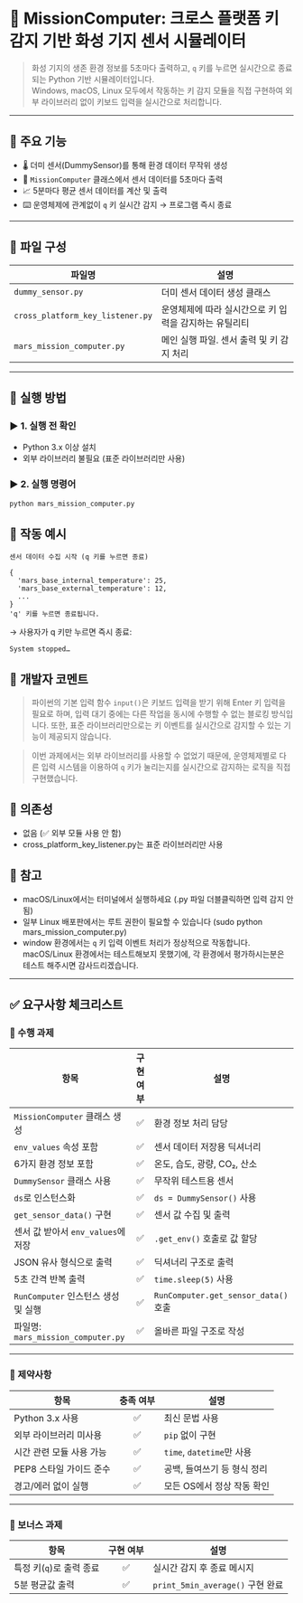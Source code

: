 # 🌌 MissionComputer: 크로스 플랫폼 키 감지 기반 화성 기지 센서 시뮬레이터

> 화성 기지의 생존 환경 정보를 5초마다 출력하고, `q` 키를 누르면 실시간으로 종료되는 Python 기반 시뮬레이터입니다.  
> Windows, macOS, Linux 모두에서 작동하는 키 감지 모듈을 직접 구현하여 외부 라이브러리 없이 키보드 입력을 실시간으로 처리합니다.

---

## 💌 주요 기능

- 🌡️ 더미 센서(DummySensor)를 통해 환경 데이터 무작위 생성
- 🧠 `MissionComputer` 클래스에서 센서 데이터를 5초마다 출력
- 📈 5분마다 평균 센서 데이터를 계산 및 출력
- ⌨️ 운영체제에 관계없이 `q` 키 실시간 감지 → 프로그램 즉시 종료

---

## 💌 파일 구성

| 파일명 | 설명 |
|--------|------|
| `dummy_sensor.py` | 더미 센서 데이터 생성 클래스 |
| `cross_platform_key_listener.py` | 운영체제에 따라 실시간으로 키 입력을 감지하는 유틸리티 |
| `mars_mission_computer.py` | 메인 실행 파일. 센서 출력 및 키 감지 처리 |

---

## 💌 실행 방법

### ▶️ 1. 실행 전 확인

- Python 3.x 이상 설치
- 외부 라이브러리 불필요 (표준 라이브러리만 사용)

### ▶️ 2. 실행 명령어

```bash
python mars_mission_computer.py
```

## 💌 작동 예시
```plaintext
센서 데이터 수집 시작 (q 키를 누르면 종료)

{
  'mars_base_internal_temperature': 25,
  'mars_base_external_temperature': 12,
  ...
}
'q' 키를 누르면 종료됩니다.
```
→ 사용자가 q 키만 누르면 즉시 종료:
```plaintext
System stopped…
```

## 💌 개발자 코멘트

> 파이썬의 기본 입력 함수 `input()`은 키보드 입력을 받기 위해 Enter 키 입력을 필요로 하며, 입력 대기 중에는 다른 작업을 동시에 수행할 수 없는 블로킹 방식입니다. 또한, 표준 라이브러리만으로는 키 이벤트를 실시간으로 감지할 수 있는 기능이 제공되지 않습니다.

> 이번 과제에서는 외부 라이브러리를 사용할 수 없었기 때문에, 운영체제별로 다른 입력 시스템을 이용하여 `q` 키가 눌리는지를 실시간으로 감지하는 로직을 직접 구현했습니다.


## 💌 의존성
- 없음 (✅ 외부 모듈 사용 안 함)
- cross_platform_key_listener.py는 표준 라이브러리만 사용

## 💌 참고
- macOS/Linux에서는 터미널에서 실행하세요 (.py 파일 더블클릭하면 입력 감지 안 됨)
- 일부 Linux 배포판에서는 루트 권한이 필요할 수 있습니다 (sudo python mars_mission_computer.py)
- window 환경에서는 `q` 키 입력 이벤트 처리가 정상적으로 작동합니다. macOS/Linux 환경에서는 테스트해보지 못했기에, 각 환경에서 평가하시는분은 테스트 해주시면 감사드리겠습니다. 
---

## ✅ 요구사항 체크리스트

### 📌 수행 과제

| 항목 | 구현 여부 | 설명 |
|------|:--------:|------|
| `MissionComputer` 클래스 생성 | ✅ | 환경 정보 처리 담당 |
| `env_values` 속성 포함 | ✅ | 센서 데이터 저장용 딕셔너리 |
| 6가지 환경 정보 포함 | ✅ | 온도, 습도, 광량, CO₂, 산소 |
| `DummySensor` 클래스 사용 | ✅ | 무작위 테스트용 센서 |
| `ds`로 인스턴스화 | ✅ | `ds = DummySensor()` 사용 |
| `get_sensor_data()` 구현 | ✅ | 센서 값 수집 및 출력 |
| 센서 값 받아서 `env_values`에 저장 | ✅ | `.get_env()` 호출로 값 할당 |
| JSON 유사 형식으로 출력 | ✅ | 딕셔너리 구조로 출력 |
| 5초 간격 반복 출력 | ✅ | `time.sleep(5)` 사용 |
| `RunComputer` 인스턴스 생성 및 실행 | ✅ | `RunComputer.get_sensor_data()` 호출 |
| 파일명: `mars_mission_computer.py` | ✅ | 올바른 파일 구조로 작성 |

---

### 📌 제약사항

| 항목 | 충족 여부 | 설명 |
|------|:--------:|------|
| Python 3.x 사용 | ✅ | 최신 문법 사용 |
| 외부 라이브러리 미사용 | ✅ | `pip` 없이 구현 |
| 시간 관련 모듈 사용 가능 | ✅ | `time`, `datetime`만 사용 |
| PEP8 스타일 가이드 준수 | ✅ | 공백, 들여쓰기 등 형식 정리 |
| 경고/에러 없이 실행 | ✅ | 모든 OS에서 정상 작동 확인 |

---

### 🌟 보너스 과제

| 항목 | 구현 여부 | 설명 |
|------|:--------:|------|
| 특정 키(`q`)로 출력 종료 | ✅ | 실시간 감지 후 종료 메시지 |
| 5분 평균값 출력 | ✅ | `print_5min_average()` 구현 완료 |
